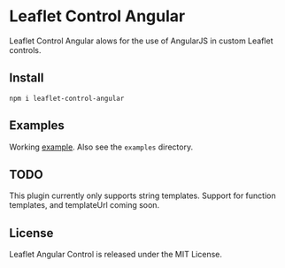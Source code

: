 # Leaflet Control Angular

Leaflet Control Angular alows for the use of AngularJS in custom Leaflet controls.

## Install
`npm i leaflet-control-angular`

## Examples

Working [example](http://grantharris.github.io/L.AngularControl/examples/example.html). Also see the `examples` directory.

## TODO

This plugin currently only supports string templates. Support for function templates, and templateUrl coming soon.

## License

Leaflet Angular Control is released under the MIT License.
